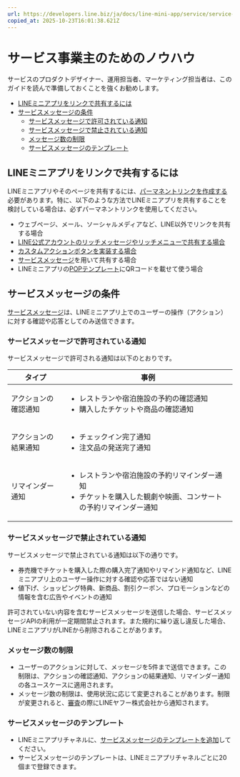 ```yaml
---
url: https://developers.line.biz/ja/docs/line-mini-app/service/service-operation/
copied_at: 2025-10-23T16:01:38.621Z
---
```

# サービス事業主のためのノウハウ

サービスのプロダクトデザイナー、運用担当者、マーケティング担当者は、このガイドを読んで準備しておくことを強くお勧めします。

*   [LINEミニアプリをリンクで共有するには](#sharing-line-mini-app-link)
*   [サービスメッセージの条件](#conditions-for-service-messages)
    *   [サービスメッセージで許可されている通知](#allowed-by-service-messages)
    *   [サービスメッセージで禁止されている通知](#disallowed-by-service-messages)
    *   [メッセージ数の制限](#message-count-limit)
    *   [サービスメッセージのテンプレート](#service-message-templates)

## LINEミニアプリをリンクで共有するには

LINEミニアプリやそのページを共有するには、[パーマネントリンクを作成する](https://developers.line.biz/ja/docs/line-mini-app/develop/permanent-links/)必要があります。特に、以下のような方法でLINEミニアプリを共有することを検討している場合は、必ずパーマネントリンクを使用してください。

*   ウェブページ、メール、ソーシャルメディアなど、LINE以外でリンクを共有する場合
*   [LINE公式アカウントのリッチメッセージやリッチメニューで共有する場合](https://developers.line.biz/ja/docs/line-mini-app/service/line-mini-app-oa/)
*   [カスタムアクションボタンを実装する場合](https://developers.line.biz/ja/docs/line-mini-app/develop/share-messages/)
*   [サービスメッセージ](https://developers.line.biz/ja/docs/line-mini-app/develop/service-messages/)を用いて共有する場合
*   LINEミニアプリの[POPテンプレート](https://creativelab-tips.line.me/ja/line-miniapp/creative/)にQRコードを載せて使う場合

## サービスメッセージの条件

[サービスメッセージ](https://developers.line.biz/ja/docs/line-mini-app/develop/service-messages/)は、LINEミニアプリ上でのユーザーの操作（アクション）に対する確認や応答としてのみ送信できます。

### サービスメッセージで許可されている通知

サービスメッセージで許可される通知は以下のとおりです。

| タイプ | 事例 |
| --- | --- |
| アクションの確認通知 | <ul><!--[--><li><!--[-->レストランや宿泊施設の予約の確認通知<!--]--></li><li><!--[-->購入したチケットや商品の確認通知<!--]--></li><!--]--></ul> |
| アクションの結果通知 | <ul><!--[--><li><!--[-->チェックイン完了通知<!--]--></li><li><!--[-->注文品の発送完了通知<!--]--></li><!--]--></ul> |
| リマインダー通知 | <ul><!--[--><li><!--[-->レストランや宿泊施設の予約リマインダー通知<!--]--></li><li><!--[-->チケットを購入した観劇や映画、コンサートの予約リマインダー通知<!--]--></li><!--]--></ul> |

### サービスメッセージで禁止されている通知

サービスメッセージで禁止されている通知は以下の通りです。

*   券売機でチケットを購入した際の購入完了通知やリマインド通知など、LINEミニアプリ上のユーザー操作に対する確認や応答ではない通知
*   値下げ、ショッピング特典、新商品、割引クーポン、プロモーションなどの情報を含む広告やイベントの通知

許可されていない内容を含むサービスメッセージを送信した場合、サービスメッセージAPIの利用が一定期間禁止されます。また規約に繰り返し違反した場合、LINEミニアプリがLINEから削除されることがあります。

### メッセージ数の制限

*   ユーザーのアクションに対して、メッセージを5件まで送信できます。この制限は、アクションの確認通知、アクションの結果通知、リマインダー通知の各ユースケースに適用されます。
*   メッセージ数の制限は、使用状況に応じて変更されることがあります。制限が変更されると、[審査](https://developers.line.biz/ja/docs/line-mini-app/submit/submission-guide/)の際にLINEヤフー株式会社から通知されます。

### サービスメッセージのテンプレート

*   LINEミニアプリチャネルに、[サービスメッセージのテンプレートを追加](https://developers.line.biz/ja/docs/line-mini-app/develop/service-messages/#service-message-templates)してください。
*   サービスメッセージのテンプレートは、LINEミニアプリチャネルごとに20個まで登録できます。